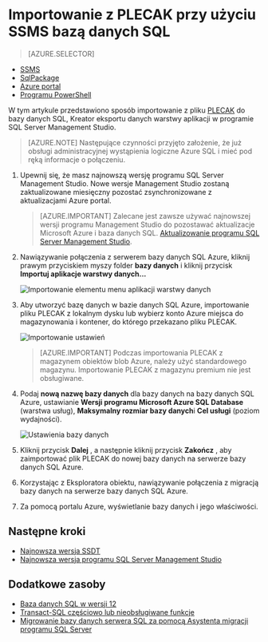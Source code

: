 <properties
   pageTitle="Migrowanie bazy danych programu SQL Server do bazy danych SQL Azure | Microsoft Azure"
   description="Wdrażanie bazy danych Microsoft Azure SQL Database, migracja bazy danych, importowanie bazy danych, eksportowanie bazy danych, Kreator migracji"
   services="sql-database"
   documentationCenter=""
   authors="CarlRabeler"
   manager="jhubbard"
   editor=""/>

<tags
   ms.service="sql-database"
   ms.devlang="NA"
   ms.topic="article"
   ms.tgt_pltfrm="NA"
   ms.workload="sqldb-migrate"
   ms.date="08/24/2016"
   ms.author="carlrab"/>

# <a name="import-from-bacpac-to-sql-database-using-ssms"></a>Importowanie z PLECAK przy użyciu SSMS bazą danych SQL

> [AZURE.SELECTOR]
- [SSMS](sql-database-cloud-migrate-compatible-import-bacpac-ssms.md)
- [SqlPackage](sql-database-cloud-migrate-compatible-import-bacpac-sqlpackage.md)
- [Azure portal](sql-database-import.md)
- [Programu PowerShell](sql-database-import-powershell.md)

W tym artykule przedstawiono sposób importowanie z pliku [PLECAK](https://msdn.microsoft.com/library/ee210546.aspx#Anchor_4) do bazy danych SQL, Kreator eksportu danych warstwy aplikacji w programie SQL Server Management Studio.

> [AZURE.NOTE] Następujące czynności przyjęto założenie, że już obsługi administracyjnej wystąpienia logiczne Azure SQL i mieć pod ręką informacje o połączeniu.

1. Upewnij się, że masz najnowszą wersję programu SQL Server Management Studio. Nowe wersje Management Studio zostaną zaktualizowane miesięczny pozostać zsynchronizowane z aktualizacjami Azure portal.

     > [AZURE.IMPORTANT] Zalecane jest zawsze używać najnowszej wersji programu Management Studio do pozostawać aktualizacje Microsoft Azure i baza danych SQL. [Aktualizowanie programu SQL Server Management Studio](https://msdn.microsoft.com/library/mt238290.aspx).

2. Nawiązywanie połączenia z serwerem bazy danych SQL Azure, kliknij prawym przyciskiem myszy folder **bazy danych** i kliknij przycisk **Importuj aplikacje warstwy danych...**

    ![Importowanie elementu menu aplikacji warstwy danych](./media/sql-database-cloud-migrate/MigrateUsingBACPAC03.png)

3.  Aby utworzyć bazę danych w bazie danych SQL Azure, importowanie pliku PLECAK z lokalnym dysku lub wybierz konto Azure miejsca do magazynowania i kontener, do którego przekazano pliku PLECAK.

    ![Importowanie ustawień](./media/sql-database-cloud-migrate/MigrateUsingBACPAC04.png)

     > [AZURE.IMPORTANT] Podczas importowania PLECAK z magazynem obiektów blob Azure, należy użyć standardowego magazynu. Importowanie PLECAK z magazynu premium nie jest obsługiwane.

4.  Podaj **nową nazwę bazy danych** dla bazy danych na bazy danych SQL Azure, ustawianie **Wersji programu Microsoft Azure SQL Database** (warstwa usług), **Maksymalny rozmiar bazy danych**i **Cel usługi** (poziom wydajności).

    ![Ustawienia bazy danych](./media/sql-database-cloud-migrate/MigrateUsingBACPAC05.png)

5.  Kliknij przycisk **Dalej** , a następnie kliknij przycisk **Zakończ** , aby zaimportować plik PLECAK do nowej bazy danych na serwerze bazy danych SQL Azure.

6. Korzystając z Eksploratora obiektu, nawiązywanie połączenia z migracją bazy danych na serwerze bazy danych SQL Azure.

6.  Za pomocą portalu Azure, wyświetlanie bazy danych i jego właściwości.

## <a name="next-steps"></a>Następne kroki

- [Najnowsza wersja SSDT](https://msdn.microsoft.com/library/mt204009.aspx)
- [Najnowsza wersja programu SQL Server Management Studio](https://msdn.microsoft.com/library/mt238290.aspx)

## <a name="additional-resources"></a>Dodatkowe zasoby

- [Baza danych SQL w wersji 12](sql-database-v12-whats-new.md)
- [Transact-SQL częściowo lub nieobsługiwane funkcje](sql-database-transact-sql-information.md)
- [Migrowanie bazy danych serwera SQL za pomocą Asystenta migracji programu SQL Server](http://blogs.msdn.com/b/ssma/)

